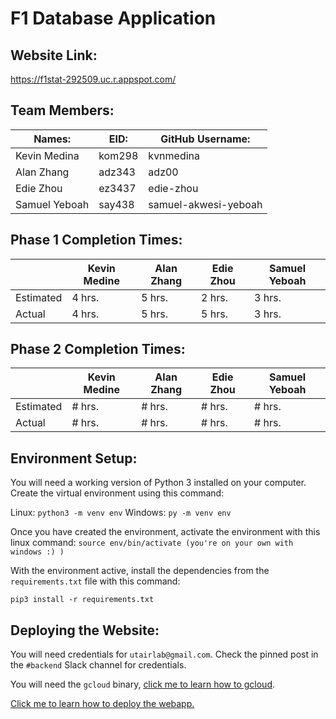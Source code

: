 # F1 Database Application

## Website Link:
https://f1stat-292509.uc.r.appspot.com/

## Team Members:
| Names: | EID: | GitHub Username: |
| -------| -----| -----------------|
| Kevin Medina | kom298 | kvnmedina | 
| Alan Zhang | adz343 | adz00 |
| Edie Zhou | ez3437 | edie-zhou |
| Samuel Yeboah | say438 | samuel-akwesi-yeboah | 

## Phase 1 Completion Times:
|   | Kevin Medine | Alan Zhang | Edie Zhou | Samuel Yeboah |
| - | ------------ | ---------- | --------- | ------------- |
| Estimated | 4 hrs. | 5 hrs. | 2 hrs. | 3 hrs. |
| Actual | 4 hrs. | 5 hrs. | 5 hrs. | 3 hrs. |

## Phase 2 Completion Times:
|   | Kevin Medine | Alan Zhang | Edie Zhou | Samuel Yeboah |
| - | ------------ | ---------- | --------- | ------------- |
| Estimated | # hrs. | # hrs. | # hrs. | # hrs. |
| Actual | # hrs. | # hrs. | # hrs. | # hrs. |

## Environment Setup:
You will need a working version of Python 3 installed on your computer. Create the virtual environment using this command:

Linux: `python3 -m venv env`
Windows: `py -m venv env`

Once you have created the environment, activate the environment with this linux command:
`source env/bin/activate (you're on your own with windows :) )` 

With the environment active, install the dependencies from the `requirements.txt` file with this command:

`pip3 install -r requirements.txt`

## Deploying the Website:
You will need credentials for `utairlab@gmail.com`. Check the pinned post in the `#backend`  Slack channel for credentials.

You will need the `gcloud` binary, [click me to learn how to gcloud](https://cloud.google.com/sdk/docs/install).

[Click me to learn how to deploy the webapp.](https://codelabs.developers.google.com/codelabs/cloud-app-engine-python3/#5)